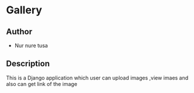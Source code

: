 # Gallery

## Author
* Nur nure tusa

## Description
This is a Django application which user can upload images ,view imaes and also can get link of the image

